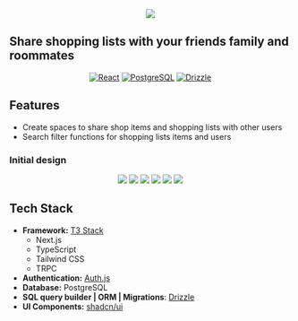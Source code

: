<div align=center>
    <img src="./assets/img/Logo.png" />
</div>
<h2 align-center>Share shopping lists with your friends family and roommates</h2>

<div align=center>

[![React](https://img.shields.io/badge/React-20232a?style=for-the-badge&logo=react&logoColor=61DAFB)](https://reactjs.org/)
[![PostgreSQL](https://img.shields.io/badge/PostgreSQL-316192?style=for-the-badge&logo=postgresql&logoColor=white)](https://www.postgresql.org/)
[![Drizzle](https://img.shields.io/badge/Drizzle-00D9A1?style=for-the-badge&logo=drizzle&logoColor=white)](https://github.com/drizzle-team/drizzle-orm)

</div>

## Features

- Create spaces to share shop items and shopping lists with other users
- Search filter functions for shopping lists items and users

### Initial design

<div align=center>

![](./assets/img/Login%20page.png)
![](./assets/img/Home%20page.png)
![](./assets/img/Lists%20page.png)
![](./assets/img/Items%20page.png)
![](./assets/img/Categories%20page.png)
![](./assets/img/Manage%20page.png)

</div>

## Tech Stack

- **Framework:** [T3 Stack](https://create.t3.gg/)
  - Next.js
  - TypeScript
  - Tailwind CSS
  - TRPC
- **Authentication:** [Auth.js](https://authjs.dev/)
- **Database:** PostgreSQL
- **SQL query builder | ORM | Migrations**: [Drizzle](https://orm.drizzle.team/)
- **UI Components:** [shadcn/ui](https://ui.shadcn.dev/)